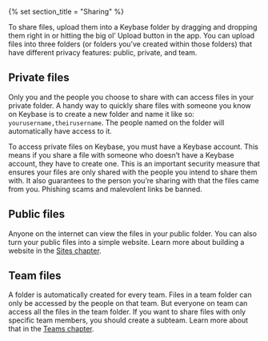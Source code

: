 {% set section_title = "Sharing" %}

To share files, upload them into a Keybase folder by dragging and dropping them right in or hitting the big ol’ Upload button in the app. You can upload files into three folders (or folders you’ve created within those folders) that have different privacy features: public, private, and team.

## Private files
Only you and the people you choose to share with can access files in your private folder. A handy way to quickly share files with someone you know on Keybase is to create a new folder and name it like so: ``yourusername,theirusername``. The people named on the folder will automatically have access to it.

To access private files on Keybase, you must have a Keybase account. This means if you share a file with someone who doesn’t have a Keybase account, they have to create one. This is an important security measure that ensures your files are only shared with the people you intend to share them with. It also guarantees to the person you’re sharing with that the files came from you. Phishing scams and malevolent links be banned.

## Public files
Anyone on the internet can view the files in your public folder. You can also turn your public files into a simple website. Learn more about building a website in the [Sites chapter](/sites).

## Team files
A folder is automatically created for every team. Files in a team folder can only be accessed by the people on that team. But everyone on team can access all the files in the team folder. If you want to share files with only specific team members, you should create a subteam. Learn more about that in the [Teams chapter](/teams).
